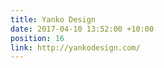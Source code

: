 ```yaml
---
title: Yanko Design
date: 2017-04-10 13:52:00 +10:00
position: 16
link: http://yankodesign.com/
---
```



